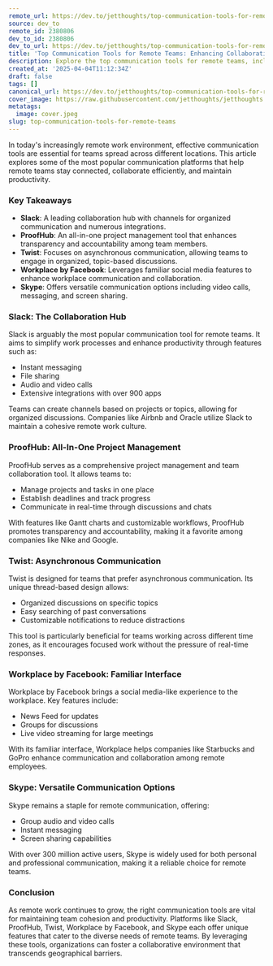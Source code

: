```yaml
---
remote_url: https://dev.to/jetthoughts/top-communication-tools-for-remote-teams-enhancing-collaboration-and-productivity-3bdd
source: dev_to
remote_id: 2380806
dev_to_id: 2380806
dev_to_url: https://dev.to/jetthoughts/top-communication-tools-for-remote-teams-enhancing-collaboration-and-productivity-3bdd
title: 'Top Communication Tools for Remote Teams: Enhancing Collaboration and Productivity'
description: Explore the top communication tools for remote teams, including Slack, ProofHub, Twist, Workplace by Facebook, and Skype, to enhance collaboration and productivity.
created_at: '2025-04-04T11:12:34Z'
draft: false
tags: []
canonical_url: https://dev.to/jetthoughts/top-communication-tools-for-remote-teams-enhancing-collaboration-and-productivity-3bdd
cover_image: https://raw.githubusercontent.com/jetthoughts/jetthoughts.github.io/master/content/blog/top-communication-tools-for-remote-teams/cover.jpeg
metatags:
  image: cover.jpeg
slug: top-communication-tools-for-remote-teams
---
```

In today's increasingly remote work environment, effective communication tools are essential for teams spread across different locations. This article explores some of the most popular communication platforms that help remote teams stay connected, collaborate efficiently, and maintain productivity.

### Key Takeaways

*   **Slack**: A leading collaboration hub with channels for organized communication and numerous integrations.
*   **ProofHub**: An all-in-one project management tool that enhances transparency and accountability among team members.
*   **Twist**: Focuses on asynchronous communication, allowing teams to engage in organized, topic-based discussions.
*   **Workplace by Facebook**: Leverages familiar social media features to enhance workplace communication and collaboration.
*   **Skype**: Offers versatile communication options including video calls, messaging, and screen sharing.

### Slack: The Collaboration Hub

Slack is arguably the most popular communication tool for remote teams. It aims to simplify work processes and enhance productivity through features such as:

*   Instant messaging
*   File sharing
*   Audio and video calls
*   Extensive integrations with over 900 apps

Teams can create channels based on projects or topics, allowing for organized discussions. Companies like Airbnb and Oracle utilize Slack to maintain a cohesive remote work culture.

### ProofHub: All-In-One Project Management

ProofHub serves as a comprehensive project management and team collaboration tool. It allows teams to:

*   Manage projects and tasks in one place
*   Establish deadlines and track progress
*   Communicate in real-time through discussions and chats

With features like Gantt charts and customizable workflows, ProofHub promotes transparency and accountability, making it a favorite among companies like Nike and Google.

### Twist: Asynchronous Communication

Twist is designed for teams that prefer asynchronous communication. Its unique thread-based design allows:

*   Organized discussions on specific topics
*   Easy searching of past conversations
*   Customizable notifications to reduce distractions

This tool is particularly beneficial for teams working across different time zones, as it encourages focused work without the pressure of real-time responses.

### Workplace by Facebook: Familiar Interface

Workplace by Facebook brings a social media-like experience to the workplace. Key features include:

*   News Feed for updates
*   Groups for discussions
*   Live video streaming for large meetings

With its familiar interface, Workplace helps companies like Starbucks and GoPro enhance communication and collaboration among remote employees.

### Skype: Versatile Communication Options

Skype remains a staple for remote communication, offering:

*   Group audio and video calls
*   Instant messaging
*   Screen sharing capabilities

With over 300 million active users, Skype is widely used for both personal and professional communication, making it a reliable choice for remote teams.

### Conclusion

As remote work continues to grow, the right communication tools are vital for maintaining team cohesion and productivity. Platforms like Slack, ProofHub, Twist, Workplace by Facebook, and Skype each offer unique features that cater to the diverse needs of remote teams. By leveraging these tools, organizations can foster a collaborative environment that transcends geographical barriers.